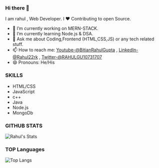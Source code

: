 ### Hi there 👋

I am rahul , Web Developer. I ❤ Contributing to open Source.

- 🔭 I’m currently working on  MERN-STACK.
- 🌱 I’m currently learning Node.js & DSA.   
- 💬 Ask me about Coding,Frontend (HTML,CSS,JS) or any tech related stuff.
- 📫 How to reach me: [Youtube-@BitianRahulGupta](https://www.youtube.com/channel/UC_jZIaw_bOV67khV72hkWgA) ,
[LinkedIn-@Rahul22rk](https://www.linkedin.com/in/rahul-gupta-343610193/) ,
[Twitter-@RAHULGU10731707](https://twitter.com/RAHULGU10731707)
- 😄 Pronouns: He/His


### SKILLS

- HTML/CSS
- JavaScript
- c++
- Java
- Node.js
- MongoDb


### GITHUB STATS


![Rahul's Stats](https://github-readme-stats.vercel.app/api?username=rahul22nrp&count_private=true&show_icons=true&theme=highcontrast)


### TOP Languages

![Top Langs](https://github-readme-stats.vercel.app/api/top-langs/?username=rahul22nrp&show_icons=true&theme=radical)



